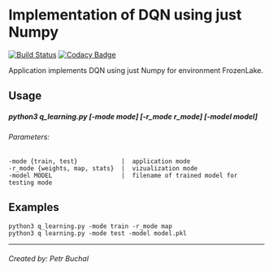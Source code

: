 # Implementation of DQN using just Numpy
[![Build Status](https://travis-ci.org/LachubCz/DQN-using-Numpy.svg?branch=master)](https://travis-ci.org/LachubCz/DQN-using-Numpy) [![Codacy Badge](https://api.codacy.com/project/badge/Grade/0ebf810ab4524818a61a8958d48570c2)](https://www.codacy.com/app/LachubCz/DQN-using-Numpy?utm_source=github.com&amp;utm_medium=referral&amp;utm_content=LachubCz/DQN-using-Numpy&amp;utm_campaign=Badge_Grade)

Application implements DQN using just Numpy for environment FrozenLake. 

Usage
-----
##### python3 q_learning.py  [-mode mode] [-r_mode r_mode] [-model model]
###### Parameters:

    -mode {train, test}            |  application mode
    -r_mode {weights, map, stats}  |  vizualization mode
    -model MODEL                   |  filename of trained model for testing mode


Examples
-----------------
    python3 q_learning.py -mode train -r_mode map
    python3 q learning.py -mode test -model model.pkl

****
###### Created by: Petr Buchal
